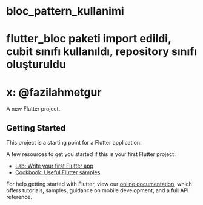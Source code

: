 # bloc_pattern_kullanimi
# flutter_bloc paketi import edildi, cubit sınıfı kullanıldı, repository sınıfı oluşturuldu
# x: @fazilahmetgur


A new Flutter project.

## Getting Started

This project is a starting point for a Flutter application.

A few resources to get you started if this is your first Flutter project:

- [Lab: Write your first Flutter app](https://flutter.dev/docs/get-started/codelab)
- [Cookbook: Useful Flutter samples](https://flutter.dev/docs/cookbook)

For help getting started with Flutter, view our
[online documentation](https://flutter.dev/docs), which offers tutorials,
samples, guidance on mobile development, and a full API reference.
